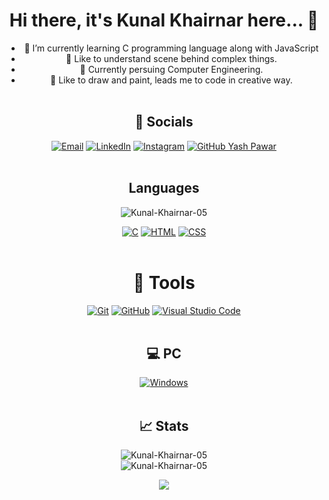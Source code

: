 <center>
  <h1> Hi there, it's Kunal Khairnar here... 👋</h1>


<!-- **Kunal-Khairnar-05/Kunal-Khairnar-05** is a ✨ _special_ ✨ repository because its `README.md` (this file) appears on your GitHub profile.
 
Here are some ideas to get you started: -->
- 🌱 I’m currently learning C programming language along with JavaScript <br>
- 🔎 Like to understand scene behind complex things.   
- 📖 Currently persuing Computer Engineering. <br>
- 🎨 Like to draw and paint, leads me to code in creative way.<br><br>

## 🔗 Socials
[![Email](https://img.shields.io/badge/Mail-004788?style=for-the-badge&logo=gmail&logoColor=white)](mailto:kunalkhairnar2005@gmail.com)
[![LinkedIn](https://img.shields.io/badge/LinkedIn-0077B5?style=for-the-badge&logo=linkedin&logoColor=white)](https://www.linkedin.com/in/kunal-khairnar-63b5b522a)
[![Instagram](https://img.shields.io/badge/Instagram-E4405F?style=for-the-badge&logo=instagram&logoColor=white)](https://www.instagram.com/k_hairnar.k_unal05/)
[![GitHub Yash Pawar](https://img.shields.io/github/followers/Kunal-Khairnar-05?label=follow&style=for-the-badge&logo=github&logoColor=white&labelColor=333333)](https://github.com/Kunal-Khairnar-05) <br><br>

## Languages
<img align="center" src="https://github-readme-stats.vercel.app/api/top-langs?username=Kunal-Khairnar-05&show_icons=true&locale=en&layout=compact&theme=dark" alt="Kunal-Khairnar-05" />

[![C](https://img.shields.io/badge/C-Basics%20%26%20Learning-00427E?style=for-the-badge&logo=c&logoColor=white)]() 
[![HTML](https://img.shields.io/badge/HTML-Basics-DD4A24?style=for-the-badge&logo=html5&logoColor=white)](https://www.w3schools.com/html/default.asp)
[![CSS](https://img.shields.io/badge/CSS-Basics-254BDD?style=for-the-badge&logo=css3)](https://www.w3schools.com/css/default.asp)<br><br>

# 🔧 Tools 

[![Git](https://img.shields.io/badge/Git-FF5611?style=for-the-badge&logo=git&logoColor=white)](https://git-scm.com/)
[![GitHub](https://img.shields.io/badge/GitHub-0D1117?style=for-the-badge&logo=github&logoColor=white)](https://github.com/)
[![Visual Studio Code](https://img.shields.io/badge/Visual_Studio_Code-22A6F2?style=for-the-badge&logo=visualstudio)](https://code.visualstudio.com/)<br><br>


## 💻 PC
[![Windows](https://img.shields.io/badge/Windows-laptop-0078D6?style=for-the-badge&logo=windows)](https://www.microsoft.com/en/windows/)<br><br>

## 📈 Stats
<img align="center" src="https://github-readme-stats.vercel.app/api?username=Kunal-Khairnar-05&show_icons=true&locale=en&theme=dark" alt="Kunal-Khairnar-05" />
<br>
<img align="center" src="https://github-readme-streak-stats.herokuapp.com/?user=Kunal-Khairnar-05&theme=dark" alt="Kunal-Khairnar-05" />  
<br>
<p align="center">
    <a href="https://github.com/Kunal-Khairnar-05">
    	<img align="center" src="https://activity-graph.herokuapp.com/graph?username=Kunal-Khairnar-05&bg_color=0C1014&color=2AA789&line=2AA790&point=fff&area=2AA789">
    </a>
</p>

